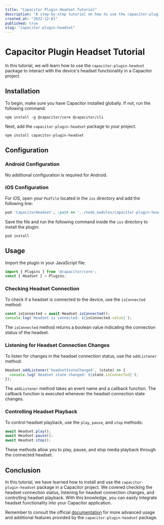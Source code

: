 ```yaml
---
title: "Capacitor Plugin Headset Tutorial"
description: "A step-by-step tutorial on how to use the capacitor-plugin-headset package in your Capacitor project."
created_at: "2022-12-01"
published: true
slug: "capacitor-plugin-headset"
---
```


# Capacitor Plugin Headset Tutorial

In this tutorial, we will learn how to use the `capacitor-plugin-headset` package to interact with the device's headset functionality in a Capacitor project.

## Installation

To begin, make sure you have Capacitor installed globally. If not, run the following command:

```shell
npm install -g @capacitor/core @capacitor/cli
```

Next, add the `capacitor-plugin-headset` package to your project.

```shell
npm install capacitor-plugin-headset
```

## Configuration

### Android Configuration

No additional configuration is required for Android.

### iOS Configuration

For iOS, open your `Podfile` located in the `ios` directory and add the following line:

```ruby
pod 'CapacitorHeadset', :path => '../node_modules/capacitor-plugin-headset'
```

Save the file and run the following command inside the `ios` directory to install the plugin:

```shell
pod install
```

## Usage

Import the plugin in your JavaScript file:

```javascript
import { Plugins } from '@capacitor/core';
const { Headset } = Plugins;
```

### Checking Headset Connection

To check if a headset is connected to the device, use the `isConnected` method:

```javascript
const isConnected = await Headset.isConnected();
console.log(`Headset is connected: ${isConnected.value}`);
```

The `isConnected` method returns a boolean value indicating the connection status of the headset.

### Listening for Headset Connection Changes

To listen for changes in the headset connection status, use the `addListener` method:

```javascript
Headset.addListener('headsetStateChanged', (state) => {
  console.log(`Headset state changed: ${state.isConnected}`);
});
```

The `addListener` method takes an event name and a callback function. The callback function is executed whenever the headset connection state changes.

### Controlling Headset Playback

To control headset playback, use the `play`, `pause`, and `stop` methods:

```javascript
await Headset.play();
await Headset.pause();
await Headset.stop();
```

These methods allow you to play, pause, and stop media playback through the connected headset.

## Conclusion

In this tutorial, we have learned how to install and use the `capacitor-plugin-headset` package in a Capacitor project. We covered checking the headset connection status, listening for headset connection changes, and controlling headset playback. With this knowledge, you can easily integrate headset functionality into your Capacitor application.

Remember to consult the official [documentation](https://github.com/example/capacitor-plugin-headset) for more advanced usage and additional features provided by the `capacitor-plugin-headset` package.